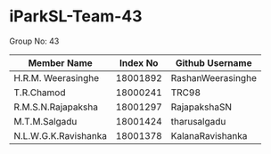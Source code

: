 # iParkSL-Team-43

Group No: 43

| Member Name          | Index No | Github Username   |
| -------------------- | -------- | ----------------- |
| H.R.M. Weerasinghe   | 18001892 | RashanWeerasinghe |
| T.R.Chamod           | 18000241 | TRC98             |
| R.M.S.N.Rajapaksha   | 18001297 | RajapakshaSN      |
| M.T.M.Salgadu        | 18001424 | tharusalgadu      |
| N.L.W.G.K.Ravishanka | 18001378 | KalanaRavishanka  |
